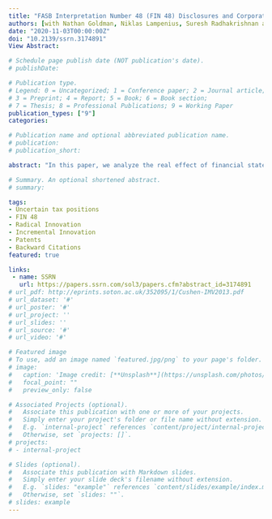 ```yaml
---
title: "FASB Interpretation Number 48 (FIN 48) Disclosures and Corporate Innovation"
authors: [with Nathan Goldman, Niklas Lampenius, Suresh Radhakrishnan and Jose Elias Feres de Almeida <br/> Revising for 2nd round submission to Contemporary Accounting Research]
date: "2020-11-03T00:00:00Z"
doi: "10.2139/ssrn.3174891"
View Abstract: 

# Schedule page publish date (NOT publication's date).
# publishDate: 

# Publication type.
# Legend: 0 = Uncategorized; 1 = Conference paper; 2 = Journal article;
# 3 = Preprint; 4 = Report; 5 = Book; 6 = Book section;
# 7 = Thesis; 8 = Professional Publications; 9 = Working Paper
publication_types: ["9"]
categories:

# Publication name and optional abbreviated publication name.
# publication: 
# publication_short: 

abstract: "In this paper, we analyze the real effect of financial statement tax disclosures on corporate innovation activities. In 2007, the FASB issued FIN 48, which mandates the separate disclosure of reserves for unrecognized tax benefits (UTBs). Tax credits for innovation comprise a significant portion of this reserve because of their higher likelihood of being disallowed by the IRS upon audit. Given that UTB disclosure increases IRS scrutiny and, in consequence, decrease the likelihood of receiving tax credits, we expect net present values of innovation to decrease. Using patent applications as a measure of corporate innovation, we employ a difference-in-difference research design with publicly listed U.S. firms as the treatment group and privately held U.S. firms as the control group. We hypothesize and find robust evidence that following the onset of FIN 48, the number of patent applications by publicly listed firms decreased. We also provide evidence that the decrease is attributable to incremental innovation, which is more subject to the UTB disclosure requirements, and we provide evidence that our findings are more concentrated amongst firms less likely to be audited by the IRS prior to FIN 48. Overall, our evidence provides support for the real effects of disclosures on innovation activities."

# Summary. An optional shortened abstract.
# summary: 

tags:
- Uncertain tax positions
- FIN 48
- Radical Innovation
- Incremental Innovation
- Patents
- Backward Citations
featured: true

links:
 - name: SSRN
   url: https://papers.ssrn.com/sol3/papers.cfm?abstract_id=3174891
# url_pdf: http://eprints.soton.ac.uk/352095/1/Cushen-IMV2013.pdf
# url_dataset: '#'
# url_poster: '#'
# url_project: ''
# url_slides: ''
# url_source: '#'
# url_video: '#'

# Featured image
# To use, add an image named `featured.jpg/png` to your page's folder. 
# image:
#   caption: 'Image credit: [**Unsplash**](https://unsplash.com/photos/pLCdAaMFLTE)'
#   focal_point: ""
#   preview_only: false

# Associated Projects (optional).
#   Associate this publication with one or more of your projects.
#   Simply enter your project's folder or file name without extension.
#   E.g. `internal-project` references `content/project/internal-project/index.md`.
#   Otherwise, set `projects: []`.
# projects:
# - internal-project

# Slides (optional).
#   Associate this publication with Markdown slides.
#   Simply enter your slide deck's filename without extension.
#   E.g. `slides: "example"` references `content/slides/example/index.md`.
#   Otherwise, set `slides: ""`.
# slides: example
---
```

